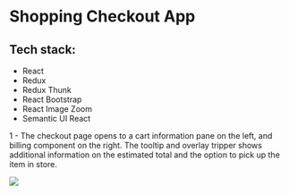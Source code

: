 <h1>Shopping Checkout App</h1>

<h2>Tech stack:</h2>
<ul>
  <li>React</li>
  <li>Redux</li>
  <li>Redux Thunk</li>
  <li>React Bootstrap</li>
  <li>React Image Zoom</li>
  <li>Semantic UI React</li>
  </ul>

<p>1 - The checkout page opens to a cart information pane on the left, and 
  billing component on the right. The tooltip and overlay tripper shows 
  additional information on the estimated total and the option to pick up
  the item in store.</p>
  <img src="https://media.giphy.com/media/g0EofuTJM0iszrLWUo/giphy.gif"/>
